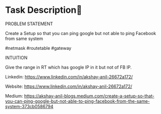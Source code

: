 # Task Description📄

PROBLEM STATEMENT

Create a Setup so that you can ping google but not able to ping Facebook from same system

#netmask #routetable #gateway

INTUITION

Give the range in RT which has google IP in it but not of FB IP.



Linkedin: https://www.linkedin.com/in/akshay-anil-26672a172/


Website: https://www.linkedin.com/in/akshay-anil-26672a172/


Medium: https://akshay-anil-blogs.medium.com/create-a-setup-so-that-you-can-ping-google-but-not-able-to-ping-facebook-from-the-same-system-373cb0586794
